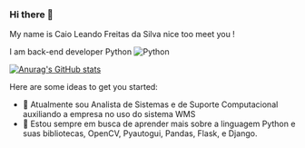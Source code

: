 ### Hi there 👋

My name is Caio Leando Freitas da Silva nice too meet you ! 

I am back-end developer Python
![Python](https://img.shields.io/badge/Python-FFD43B?style=for-the-badge&logo=python&logoColor=blue)




[![Anurag's GitHub stats](https://github-readme-stats.vercel.app/api?username=CaioLFreitas98)](https://github.com/anuraghazra/github-readme-stats)


Here are some ideas to get you started:

- 🔭 Atualmente sou Analista de Sistemas e de Suporte Computacional auxiliando a empresa no uso do sistema WMS 
- 🌱 Estou sempre em busca de aprender mais sobre a linguagem Python e suas bibliotecas, OpenCV, Pyautogui, Pandas, Flask, e Django.

